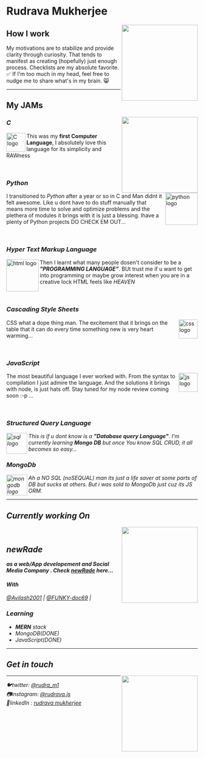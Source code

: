 <div>
<h1> Rudrava Mukherjee </h1>
  <img align='right' src='https://media.giphy.com/media/iIqmM5tTjmpOB9mpbn/giphy.gif' width='200"'>
</div>



<h2> How I work </h2>

My motivations are to stabilize and provide clarity through curiosity. That tends to manifest as creating (hopefully) just enough process. Checklists are my absolute favorite. ✅ If I'm too much in my head, feel free to nudge me to share what's in my brain. 😸
<hr>



<h2> My JAMs </h2>
<img align='right' src='https://media.giphy.com/media/26tn33aiTi1jkl6H6/giphy.gif' width='200"'>

  <h3><em>C</em></h3>

<img align='left' src='https://raw.githubusercontent.com/Rudrava/Rudrava/master/c.jpg' width='50"' alt="C logo">
<p> This was my <b>first Computer Language</b>, I absolutely love this language for its simplicity and RAWness</p></img><br>


  <h3><em>Python</em></h3>
  
<img align='right' src='https://raw.githubusercontent.com/Rudrava/Rudrava/master/python.jpg' width='85"' alt="python logo">
<p> I transitioned to <em>Python</em> after a year or so in C and Man didnt it felt awesome. Like u dont have to do stuff manually that means more time to solve and optimize problems and the plethera of modules it brings with it is just a blessing. Ihave a plenty of Python projects DO CHECK EM OUT...</p></img><br>


  <h3><em>Hyper Text Markup Language</em></h3>

<img align='left' src='https://raw.githubusercontent.com/Rudrava/Rudrava/master/html.jpg' width='85"' alt="html logo">
<p> Then I learnt what many people dosen't consider to be a <b><em>"PROGRAMMING LANGUAGE"</em></b>. BUt trust me if u want to get into programming or maybe grow interest when you are in a creative lock HTML feels like <i>HEAVEN</i> </p></img><br>


  <h3><em>Cascading Style Sheets</em></h3>
  
<img align='right' src='https://raw.githubusercontent.com/Rudrava/Rudrava/master/css.jpg' width='50' alt="css logo">
<p> CSS what a dope thing man. The excitement that it brings on the table that it can do every time something new is very heart warming...</p></img><br>

  <h3><em>JavaScript</em></h3>
  
<img align='right' src='https://raw.githubusercontent.com/Rudrava/Rudrava/master/js.jpg' width='50' alt="js logo">
<p> The most beautiful language I ever worked with. From the syntax to compilation I just admire the language. And the solutions it brings with node, is just hats off. Stay tuned for my node review coming soon :-p ...</p></img><br>

  <h3><em>Structured Query Language</h3>
  
<img align='left' src='https://raw.githubusercontent.com/Rudrava/Rudrava/master/sql.jpg' width='55"' alt="sql logo">
<p> This is if u dont know is a <b><em>"Database query Language"</em></b>. I'm currently learning <b>Mongo DB</b> but once You know SQL <em>CRUD</em>, it all becomes so easy...</p></img>

<h3><em>MongoDb</h3>
  
<img align='left' src='https://raw.githubusercontent.com/Rudrava/Rudrava/master/mongoDb.png' width='55"' alt="mongodb logo">
<p> Ah a NO SQL (noSEQUAL) man its just a life saver at some parts of DB but sucks at others. But i was sold to MongoDb just cuz its JS ORM. </img>
<hr>




<h2> Currently working On </h2><img align='right' src='https://media.giphy.com/media/eYilisUwipOEM/giphy.gif' width='200"'>
<br>
   <h2>newRade</h2><b> as a <em> web/App developement </em> and <em> Social Media Company </em>. Check <a href="https://github.com/New-Rade/" target="_blank">newRade</a> here...</b>
   </b>
   <h4> With </h4>
   
[@Avilash2001](https://github.com/Avilash2001) | [@FUNKY-doc69](https://github.com/FUNKY-doc69) | 

  <h3>Learning</h3>
   <ul>
   <li><b>MERN</b> stack</li>
   <li>MongoDB(DONE)</li>
   <li>JavaScript(DONE)</li>
   </ul>

<hr>
<h2> Get in touch </h2> <img align='right' src='https://media.giphy.com/media/Q7SKqn3G97xpmfSOvG/giphy.gif' width='200"'>
<hr>
 🐦twitter:  <a href="https://twitter.com/rudra_m1" target="_blank">@rudra_m1</a><br>
 📷instagram:  <a href="https://instagram.com/rudrava.js" target="_blank">@rudrava.js</a><br>
 🤵linkedIn : <a href="https://www.linkedin.com/in/rudrava-mukherjee" target="_blank">rudrava mukherjee</a>
 
